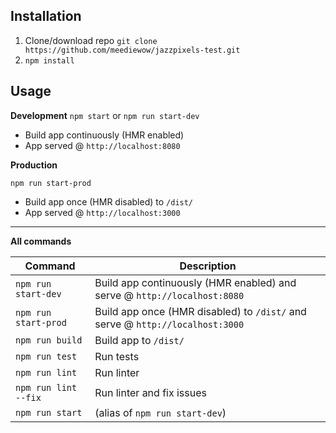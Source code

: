 ## Installation

1. Clone/download repo `git clone https://github.com/meediewow/jazzpixels-test.git`
2. `npm install`

## Usage

**Development**
`npm start`
or
`npm run start-dev`

-   Build app continuously (HMR enabled)
-   App served @ `http://localhost:8080`

**Production**

`npm run start-prod`

-   Build app once (HMR disabled) to `/dist/`
-   App served @ `http://localhost:3000`

---

**All commands**

| Command              | Description                                                                   |
| -------------------- | ----------------------------------------------------------------------------- |
| `npm run start-dev`  | Build app continuously (HMR enabled) and serve @ `http://localhost:8080`      |
| `npm run start-prod` | Build app once (HMR disabled) to `/dist/` and serve @ `http://localhost:3000` |
| `npm run build`      | Build app to `/dist/`                                                         |
| `npm run test`       | Run tests                                                                     |
| `npm run lint`       | Run linter                                                                    |
| `npm run lint --fix` | Run linter and fix issues                                                     |
| `npm run start`      | (alias of `npm run start-dev`)                                                |
